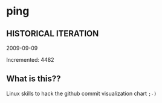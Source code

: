 # ping

## HISTORICAL ITERATION
2009-09-09

Incremented: 4482

## What is this?? 
Linux skills to hack the github commit visualization chart `;-)`
